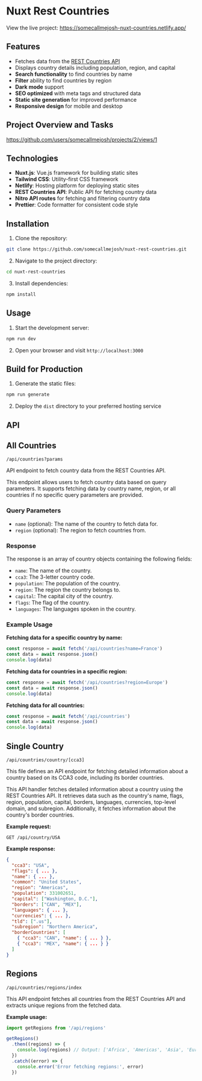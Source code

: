 # Nuxt Rest Countries

View the live project: https://somecallmejosh-nuxt-countries.netlify.app/

## Features

- Fetches data from the [REST Countries API](https://restcountries.com/)
- Displays country details including population, region, and capital
- **Search functionality** to find countries by name
- **Filter** ability to find countries by region
- **Dark mode** support
- **SEO optimized** with meta tags and structured data
- **Static site generation** for improved performance
- **Responsive design** for mobile and desktop

## Project Overview and Tasks

https://github.com/users/somecallmejosh/projects/2/views/1

## Technologies

- **Nuxt.js**: Vue.js framework for building static sites
- **Tailwind CSS**: Utility-first CSS framework
- **Netlify**: Hosting platform for deploying static sites
- **REST Countries API**: Public API for fetching country data
- **Nitro API routes** for fetching and filtering country data
- **Prettier**: Code formatter for consistent code style

## Installation

1. Clone the repository:

```bash
git clone https://github.com/somecallmejosh/nuxt-rest-countries.git
```

2. Navigate to the project directory:

```bash
cd nuxt-rest-countries
```

3. Install dependencies:

```bash
npm install
```

## Usage

1. Start the development server:

```bash
npm run dev
```

2. Open your browser and visit `http://localhost:3000`

## Build for Production

1. Generate the static files:

```bash
npm run generate
```

2. Deploy the `dist` directory to your preferred hosting service

## API

## All Countries

`/api/countries?params`

API endpoint to fetch country data from the REST Countries API.

This endpoint allows users to fetch country data based on query parameters.
It supports fetching data by country name, region, or all countries if no
specific query parameters are provided.

### Query Parameters

- `name` (optional): The name of the country to fetch data for.
- `region` (optional): The region to fetch countries from.

### Response

The response is an array of country objects containing the following fields:

- `name`: The name of the country.
- `cca3`: The 3-letter country code.
- `population`: The population of the country.
- `region`: The region the country belongs to.
- `capital`: The capital city of the country.
- `flags`: The flag of the country.
- `languages`: The languages spoken in the country.

### Example Usage

**Fetching data for a specific country by name:**

```javascript
const response = await fetch('/api/countries?name=France')
const data = await response.json()
console.log(data)
```

**Fetching data for countries in a specific region:**

```javascript
const response = await fetch('/api/countries?region=Europe')
const data = await response.json()
console.log(data)
```

**Fetching data for all countries:**

```javascript
const response = await fetch('/api/countries')
const data = await response.json()
console.log(data)
```

## Single Country

`/api/countries/country/[cca3]`

This file defines an API endpoint for fetching detailed information about a country
based on its CCA3 code, including its border countries.

This API handler fetches detailed information about a country using the REST Countries API.
It retrieves data such as the country's name, flags, region, population, capital, borders, languages, currencies, top-level domain, and subregion. Additionally, it fetches information about the country's border countries.

**Example request:**

`GET /api/country/USA`

**Example response:**

```json
{
  "cca3": "USA",
  "flags": { ... },
  "name": { ... },
  "common": "United States",
  "region": "Americas",
  "population": 331002651,
  "capital": ["Washington, D.C."],
  "borders": ["CAN", "MEX"],
  "languages": { ... },
  "currencies": { ... },
  "tld": [".us"],
  "subregion": "Northern America",
  "borderCountries": [
    { "cca3": "CAN", "name": { ... } },
    { "cca3": "MEX", "name": { ... } }
  ]
}
```

## Regions

`/api/countries/regions/index`

This API endpoint fetches all countries from the REST Countries API
and extracts unique regions from the fetched data.

**Example usage:**

```javascript
import getRegions from '/api/regions'

getRegions()
  .then((regions) => {
    console.log(regions) // Output: ['Africa', 'Americas', 'Asia', 'Europe', 'Oceania', ...]
  })
  .catch((error) => {
    console.error('Error fetching regions:', error)
  })
```
